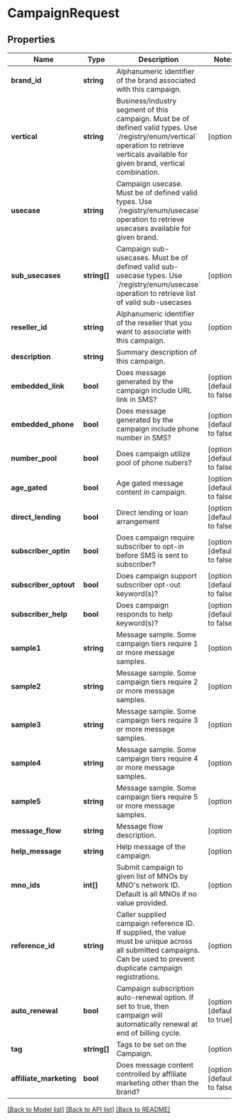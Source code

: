 # CampaignRequest

## Properties
Name | Type | Description | Notes
------------ | ------------- | ------------- | -------------
**brand_id** | **string** | Alphanumeric identifier of the brand associated with this campaign. | 
**vertical** | **string** | Business/industry segment of this campaign. Must be of defined valid types. Use &#x60;/registry/enum/vertical&#x60; operation to retrieve verticals available for given brand, vertical combination. | [optional] 
**usecase** | **string** | Campaign usecase. Must be of defined valid types. Use &#x60;/registry/enum/usecase&#x60; operation to retrieve usecases available for given brand. | 
**sub_usecases** | **string[]** | Campaign sub-usecases. Must be of defined valid sub-usecase types. Use &#x60;/registry/enum/usecase&#x60; operation to retrieve list of valid sub-usecases | [optional] 
**reseller_id** | **string** | Alphanumeric identifier of the reseller that you want to associate with this campaign. | [optional] 
**description** | **string** | Summary description of this campaign. | 
**embedded_link** | **bool** | Does message generated by the campaign include URL link in SMS? | [optional] [default to false]
**embedded_phone** | **bool** | Does message generated by the campaign include phone number in SMS? | [optional] [default to false]
**number_pool** | **bool** | Does campaign utilize pool of phone nubers? | [optional] [default to false]
**age_gated** | **bool** | Age gated message content in campaign. | [optional] [default to false]
**direct_lending** | **bool** | Direct lending or loan arrangement | [optional] [default to false]
**subscriber_optin** | **bool** | Does campaign require subscriber to opt-in before SMS is sent to subscriber? | [optional] [default to false]
**subscriber_optout** | **bool** | Does campaign support subscriber opt-out keyword(s)? | [optional] [default to false]
**subscriber_help** | **bool** | Does campaign responds to help keyword(s)? | [optional] [default to false]
**sample1** | **string** | Message sample. Some campaign tiers require 1 or more message samples. | [optional] 
**sample2** | **string** | Message sample. Some campaign tiers require 2 or more message samples. | [optional] 
**sample3** | **string** | Message sample. Some campaign tiers require 3 or more message samples. | [optional] 
**sample4** | **string** | Message sample. Some campaign tiers require 4 or more message samples. | [optional] 
**sample5** | **string** | Message sample. Some campaign tiers require 5 or more message samples. | [optional] 
**message_flow** | **string** | Message flow description. | [optional] 
**help_message** | **string** | Help message of the campaign. | [optional] 
**mno_ids** | **int[]** | Submit campaign to given list of MNOs by MNO&#x27;s network ID. Default is all MNOs if no value provided. | [optional] 
**reference_id** | **string** | Caller supplied campaign reference ID. If supplied, the value must be unique across all submitted campaigns. Can be used to prevent duplicate campaign registrations. | [optional] 
**auto_renewal** | **bool** | Campaign subscription auto-renewal option. If set to true, then campaign will automatically renewal at end of billing cycle. | [optional] [default to true]
**tag** | **string[]** | Tags to be set on the Campaign. | [optional] 
**affiliate_marketing** | **bool** | Does message content controlled by affiliate marketing other than the brand? | [optional] [default to false]

[[Back to Model list]](../../README.md#documentation-for-models) [[Back to API list]](../../README.md#documentation-for-api-endpoints) [[Back to README]](../../README.md)

